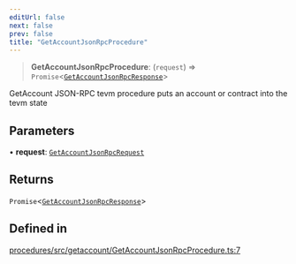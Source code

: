 ```yaml
---
editUrl: false
next: false
prev: false
title: "GetAccountJsonRpcProcedure"
---
```


> **GetAccountJsonRpcProcedure**: (`request`) => `Promise`\<[`GetAccountJsonRpcResponse`](/reference/tevm/procedures/type-aliases/getaccountjsonrpcresponse/)\>

GetAccount JSON-RPC tevm procedure puts an account or contract into the tevm state

## Parameters

• **request**: [`GetAccountJsonRpcRequest`](/reference/tevm/procedures/type-aliases/getaccountjsonrpcrequest/)

## Returns

`Promise`\<[`GetAccountJsonRpcResponse`](/reference/tevm/procedures/type-aliases/getaccountjsonrpcresponse/)\>

## Defined in

[procedures/src/getaccount/GetAccountJsonRpcProcedure.ts:7](https://github.com/evmts/tevm-monorepo/blob/main/packages/procedures/src/getaccount/GetAccountJsonRpcProcedure.ts#L7)
